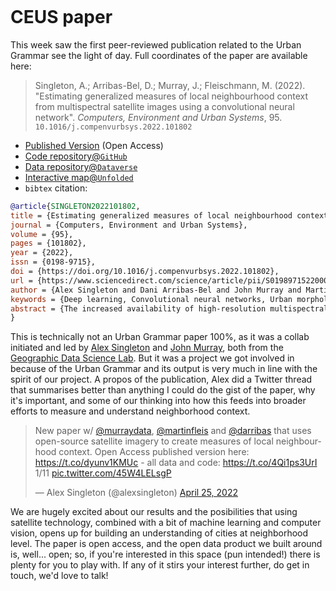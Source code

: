 ```{post} April 25, 2022
```

# CEUS paper

This week saw the first peer-reviewed publication related to the Urban Grammar
see the light of day. Full coordinates of the paper are available here:

> Singleton, A.; Arribas-Bel, D.; Murray, J.; Fleischmann, M. (2022). "Estimating generalized measures of local neighbourhood context from multispectral satellite images using a convolutional neural network". *Computers, Environment and Urban Systems*, 95. `10.1016/j.compenvurbsys.2022.101802`

* [Published Version](https://www.sciencedirect.com/science/article/pii/S0198971522000461) (Open Access)
* [Code repository@`GitHub`](https://github.com/GDSL-UL/sat_cnn)
* [Data repository@`Dataverse`](https://dataverse.harvard.edu/dataverse/sat_cnn)
* [Interactive map@`Unfolded`](https://studio.unfolded.ai/public/c40f0a5b-a1f8-48af-8b7d-7c258942cf0d)
* `bibtex` citation:

```bibtex
@article{SINGLETON2022101802,
title = {Estimating generalized measures of local neighbourhood context from multispectral satellite images using a convolutional neural network},
journal = {Computers, Environment and Urban Systems},
volume = {95},
pages = {101802},
year = {2022},
issn = {0198-9715},
doi = {https://doi.org/10.1016/j.compenvurbsys.2022.101802},
url = {https://www.sciencedirect.com/science/article/pii/S0198971522000461},
author = {Alex Singleton and Dani Arribas-Bel and John Murray and Martin Fleischmann},
keywords = {Deep learning, Convolutional neural networks, Urban morphology, Multispectral satellite imagery, Cluster analysis},
abstract = {The increased availability of high-resolution multispectral imagery captured by remote sensing platforms provides new opportunities for the characterisation and differentiation of urban context. The discovery of generalized latent representations from such data are however under researched within the social sciences. As such, this paper exploits advances in machine learning to implement a new method of capturing measures of urban context from multispectral satellite imagery at a very small area level through the application of a convolutional autoencoder (CAE). The utility of outputs from the CAE is enhanced through the application of spatial weighting, and the smoothed outputs are then summarised using cluster analysis to generate a typology comprising seven groups describing salient patterns of differentiated urban context. The limits of the technique are discussed with reference to the resolution of the satellite data utilised within the study and the interaction between the geography of the input data and the learned structure. The method is implemented within the context of Great Britain, however, is applicable to any location where similar high resolution multispectral imagery are available.}
}
```

This is technically not an Urban Grammar paper 100%, as
it was a collab initiated and led by [Alex Singleton](https://www.alex-singleton.com/) and
[John Murray](https://uk.linkedin.com/in/murraydata), both from the
[Geographic Data Science Lab](https://www.liverpool.ac.uk/geographic-data-science/).
But it was a project we got involved in because of the Urban Grammar and its
output is very much in line with the spirit of our project.
A propos of the publication, Alex did a Twitter thread that summarises better
than anything I could do the gist of the paper, why it's important, and some
of our thinking into how this feeds into broader efforts to measure and
understand neighborhood context.

<blockquote class="twitter-tweet"><p lang="en" dir="ltr">New paper w/ <a href="https://twitter.com/MurrayData?ref_src=twsrc%5Etfw">@murraydata</a>, <a href="https://twitter.com/martinfleis?ref_src=twsrc%5Etfw">@martinfleis</a> and <a href="https://twitter.com/darribas?ref_src=twsrc%5Etfw">@darribas</a> that uses open-source satellite imagery to create measures of local neighbourhood context. Open Access published version here: <a href="https://t.co/dyunv1KMUc">https://t.co/dyunv1KMUc</a> - all data and code: <a href="https://t.co/4Qi1ps3UrI">https://t.co/4Qi1ps3UrI</a> 1/11 <a href="https://t.co/45W4LELsgP">pic.twitter.com/45W4LELsgP</a></p>&mdash; Alex Singleton (@alexsingleton) <a href="https://twitter.com/alexsingleton/status/1518537575778168833?ref_src=twsrc%5Etfw">April 25, 2022</a></blockquote> <script async src="https://platform.twitter.com/widgets.js" charset="utf-8"></script> 

We are hugely excited about our results and the posibilities that using
satellite technology, combined with a bit of machine learning and computer
vision, opens up for building an understanding of cities at neighborhood
level. The paper is open access, and the open data product we built around is,
well... open; so, if you're interested in this space (pun intended!) there is
plenty for you to play with. If any of it stirs your interest further, do get
in touch, we'd love to talk!

